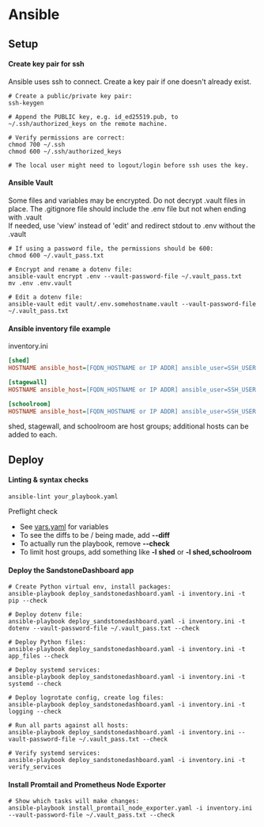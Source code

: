 # Ansible

## Setup

#### Create key pair for ssh 

Ansible uses ssh to connect. Create a key pair if one doesn't already exist.

```shell
# Create a public/private key pair:
ssh-keygen

# Append the PUBLIC key, e.g. id_ed25519.pub, to ~/.ssh/authorized_keys on the remote machine.

# Verify permissions are correct:
chmod 700 ~/.ssh
chmod 600 ~/.ssh/authorized_keys

# The local user might need to logout/login before ssh uses the key.
```

#### Ansible Vault

Some files and variables may be encrypted. Do not decrypt .vault files in place.
The .gitignore file should include the .env file but not when ending with .vault  
If needed, use 'view' instead of 'edit' and redirect stdout to .env without the .vault 

```shell
# If using a password file, the permissions should be 600:
chmod 600 ~/.vault_pass.txt

# Encrypt and rename a dotenv file:
ansible-vault encrypt .env --vault-password-file ~/.vault_pass.txt
mv .env .env.vault

# Edit a dotenv file:
ansible-vault edit vault/.env.somehostname.vault --vault-password-file ~/.vault_pass.txt
```

#### Ansible inventory file example

inventory.ini

```ini
[shed]
HOSTNAME ansible_host=[FQDN_HOSTNAME or IP ADDR] ansible_user=SSH_USER ansible_port=PORT

[stagewall]
HOSTNAME ansible_host=[FQDN_HOSTNAME or IP ADDR] ansible_user=SSH_USER ansible_port=PORT

[schoolroom]
HOSTNAME ansible_host=[FQDN_HOSTNAME or IP ADDR] ansible_user=SSH_USER ansible_port=PORT
```

shed, stagewall, and schoolroom are host groups; additional hosts can be added to each.


## Deploy

#### Linting & syntax checks

```shell
ansible-lint your_playbook.yaml
```

Preflight check

* See [vars.yaml](vars.yaml) for variables
* To see the diffs to be / being made, add **--diff**
* To actually run the playbook, remove **--check**
* To limit host groups, add something like **-l shed** or **-l shed,schoolroom**

#### Deploy the SandstoneDashboard app

```shell
# Create Python virtual env, install packages:
ansible-playbook deploy_sandstonedashboard.yaml -i inventory.ini -t pip --check

# Deploy dotenv file:
ansible-playbook deploy_sandstonedashboard.yaml -i inventory.ini -t dotenv --vault-password-file ~/.vault_pass.txt --check

# Deploy Python files:
ansible-playbook deploy_sandstonedashboard.yaml -i inventory.ini -t app_files --check

# Deploy systemd services:
ansible-playbook deploy_sandstonedashboard.yaml -i inventory.ini -t systemd --check

# Deploy logrotate config, create log files:
ansible-playbook deploy_sandstonedashboard.yaml -i inventory.ini -t logging --check
```

```shell
# Run all parts against all hosts:
ansible-playbook deploy_sandstonedashboard.yaml -i inventory.ini --vault-password-file ~/.vault_pass.txt --check
```

```shell
# Verify systemd services:
ansible-playbook deploy_sandstonedashboard.yaml -i inventory.ini -t verify_services
```

#### Install Promtail and Prometheus Node Exporter

```shell
# Show which tasks will make changes:
ansible-playbook install_promtail_node_exporter.yaml -i inventory.ini --vault-password-file ~/.vault_pass.txt --check
```
